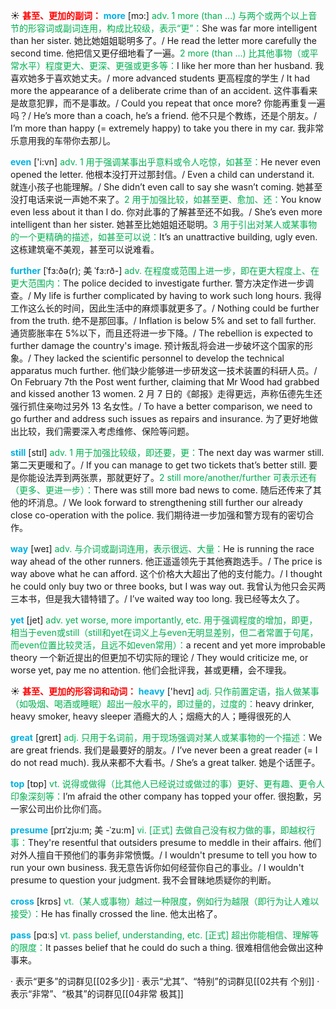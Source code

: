 ☀ <font color="red">**甚至、更加的副词：**</font>
<font color="sky blue">**more**</font> [mɔ:] 
<font color="#00b050">adv. 1 more (than ...) 与两个或两个以上音节的形容词或副词连用，构成比较级，表示“更”：</font>She was far more intelligent than her sister. 她比她姐姐聪明多了。/ He read the letter more carefully the second time. 他把信又更仔细地看了一遍。<font color="#00b050">2 more (than ...) 比其他事物（或平常水平）程度更大、更深、更强或更多等：</font>I like her more than her husband. 我喜欢她多于喜欢她丈夫。/ more advanced students 更高程度的学生 / It had more the appearance of a deliberate crime than of an accident. 这件事看来是故意犯罪，而不是事故。/ Could you repeat that once more? 你能再重复一遍吗？/ He’s more than a coach, he’s a friend. 他不只是个教练，还是个朋友。/ I’m more than happy (= extremely happy) to take you there in my car. 我非常乐意用我的车带你去那儿。

<font color="sky blue">**even**</font> ['i:vn] 
<font color="#00b050">adv. 1 用于强调某事出乎意料或令人吃惊，如甚至：</font>He never even opened the letter. 他根本没打开过那封信。/ Even a child can understand it. 就连小孩子也能理解。/ She didn’t even call to say she wasn’t coming. 她甚至没打电话来说一声她不来了。<font color="#00b050">2 用于加强比较，如甚至更、愈加、还：</font>You know even less about it than I do. 你对此事的了解甚至还不如我。/ She’s even more intelligent than her sister. 她甚至比她姐姐还聪明。<font color="#00b050">3 用于引出对某人或某事物的一个更精确的描述，如甚至可以说：</font>It’s an unattractive building, ugly even. 这栋建筑毫不美观，甚至可以说难看。
           
<font color="sky blue">**further**</font> [ˈfɜ:ðə(r); 美 ˈfɜ:rð-]
<font color="#00b050">adv. 在程度或范围上进一步，即在更大程度上、在更大范围内：</font>The police decided to investigate further. 警方决定作进一步调查。/ My life is further complicated by having to work such long hours. 我得工作这么长的时间，因此生活中的麻烦事就更多了。/ Nothing could be further from the truth. 绝不是那回事。/ Inflation is below 5% and set to fall further. 通货膨胀率在 5%以下，而且还将进一步下降。/ The rebellion is expected to further damage the country's image. 预计叛乱将会进一步破坏这个国家的形象。/ They lacked the scientific personnel to develop the technical apparatus much further. 他们缺少能够进一步研发这一技术装置的科研人员。/ On February 7th the Post went further, claiming that Mr Wood had grabbed and kissed another 13 women. 2 月 7 日的《邮报》走得更远，声称伍德先生还强行抓住亲吻过另外 13 名女性。/ To have a better comparison, we need to go further and address such issues as repairs and insurance. 为了更好地做出比较，我们需要深入考虑维修、保险等问题。

<font color="sky blue">**still**</font> [stɪl] 
<font color="#00b050">adv. 1 用于加强比较级，即还要，更：</font>The next day was warmer still. 第二天更暖和了。/ If you can manage to get two tickets that’s better still. 要是你能设法弄到两张票，那就更好了。<font color="#00b050">2 still more/another/further 可表示还有（更多、更进一步）：</font>There was still more bad news to come. 随后还传来了其他的坏消息。/ We look forward to strengthening still further our already close co-operation with the police. 我们期待进一步加强和警方现有的密切合作。

<font color="sky blue">**way**</font> [weɪ] 
<font color="#00b050">adv. 与介词或副词连用，表示很远、大量：</font>He is running the race way ahead of the other runners. 他正遥遥领先于其他赛跑选手。/ The price is way above what he can afford. 这个价格大大超出了他的支付能力。/ I thought he could only buy two or three books, but I was way out. 我曾认为他只会买两三本书，但是我大错特错了。/ I’ve waited way too long. 我已经等太久了。

<font color="sky blue">**yet**</font> [jet] 
<font color="#00b050">adv. yet worse, more importantly, etc. 用于强调程度的增加，即更，相当于even或still（still和yet在词义上与even无明显差别，但二者常置于句尾，而even位置比较灵活，且远不如even常用）：</font>a recent and yet more improbable theory 一个新近提出的但更加不切实际的理论 / They would criticize me, or worse yet, pay me no attention. 他们会批评我，甚或更糟，会不理我。

☀ <font color="red">**甚至、更加的形容词和动词：**</font>
<font color="sky blue">**heavy**</font> ['hevɪ] 
<font color="#00b050">adj. 只作前置定语，指人做某事（如吸烟、喝酒或睡眠）超出一般水平的，即过量的，过度的：</font>heavy drinker, heavy smoker, heavy sleeper 酒瘾大的人；烟瘾大的人；睡得很死的人

<font color="sky blue">**great**</font> [ɡreɪt] 
<font color="#00b050">adj. 只用于名词前，用于现场强调对某人或某事物的一个描述：</font>We are great friends. 我们是最要好的朋友。/ I’ve never been a great reader (= I do not read much). 我从来都不大看书。/ She’s a great talker. 她是个话匣子。

<font color="sky blue">**top**</font> [tɒp] 
<font color="#00b050">vt. 说得或做得（比其他人已经说过或做过的事）更好、更有趣、更令人印象深刻等：</font>I’m afraid the other company has topped your offer. 很抱歉，另一家公司出价比你们高。

<font color="sky blue">**presume**</font> [prɪˈzju:m; 美 -ˈzu:m]
<font color="#00b050">vi. [正式] 去做自己没有权力做的事，即越权行事：</font>They're resentful that outsiders presume to meddle in their affairs. 他们对外人擅自干预他们的事务非常愤慨。/ I wouldn't presume to tell you how to run your own business. 我无意告诉你如何经营你自己的事业。/ I wouldn't presume to question your judgment. 我不会冒昧地质疑你的判断。

<font color="sky blue">**cross**</font> [krɒs] 
<font color="#00b050">vt.（某人或事物）越过一种限度，例如行为越限（即行为让人难以接受）：</font>He has finally crossed the line. 他太出格了。

<font color="sky blue">**pass**</font> [pɑːs] 
<font color="#00b050">vt. pass belief, understanding, etc. [正式] 超出你能相信、理解等的限度：</font>It passes belief that he could do such a thing. 很难相信他会做出这种事来。

· 表示“更多”的词群见[[02多少]]
· 表示“尤其”、“特别”的词群见[[02共有 个别]]
· 表示“非常”、“极其”的词群见[[04非常 极其]]
